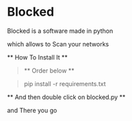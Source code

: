 # Blocked
Blocked is a software made in python

which allows to Scan your networks

** How To Install It **

> ** Order below **

> pip install -r requirements.txt

** And then double click on blocked.py **

and There you go
